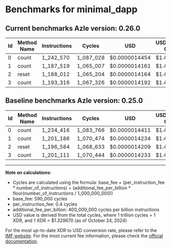 # Benchmarks for minimal_dapp

## Current benchmarks Azle version: 0.26.0

| Id  | Method Name | Instructions | Cycles    | USD           | USD/Million Calls | Change                             |
| --- | ----------- | ------------ | --------- | ------------- | ----------------- | ---------------------------------- |
| 0   | count       | 1_242_570    | 1_087_028 | $0.0000014454 | $1.44             | <font color="red">+8_154</font>    |
| 1   | count       | 1_187_519    | 1_065_007 | $0.0000014161 | $1.41             | <font color="green">-13_667</font> |
| 2   | reset       | 1_188_012    | 1_065_204 | $0.0000014164 | $1.41             | <font color="green">-8_572</font>  |
| 3   | count       | 1_193_316    | 1_067_326 | $0.0000014192 | $1.41             | <font color="green">-7_795</font>  |

## Baseline benchmarks Azle version: 0.25.0

| Id  | Method Name | Instructions | Cycles    | USD           | USD/Million Calls |
| --- | ----------- | ------------ | --------- | ------------- | ----------------- |
| 0   | count       | 1_234_416    | 1_083_766 | $0.0000014411 | $1.44             |
| 1   | count       | 1_201_186    | 1_070_474 | $0.0000014234 | $1.42             |
| 2   | reset       | 1_196_584    | 1_068_633 | $0.0000014209 | $1.42             |
| 3   | count       | 1_201_111    | 1_070_444 | $0.0000014233 | $1.42             |

---

**Note on calculations:**

- Cycles are calculated using the formula: base_fee + (per_instruction_fee \* number_of_instructions) + (additional_fee_per_billion \* floor(number_of_instructions / 1_000_000_000))
- base_fee: 590_000 cycles
- per_instruction_fee: 0.4 cycles
- additional_fee_per_billion: 400_000_000 cycles per billion instructions
- USD value is derived from the total cycles, where 1 trillion cycles = 1 XDR, and 1 XDR = $1.329670 (as of October 24, 2024)

For the most up-to-date XDR to USD conversion rate, please refer to the [IMF website](https://www.imf.org/external/np/fin/data/rms_sdrv.aspx).
For the most current fee information, please check the [official documentation](https://internetcomputer.org/docs/current/developer-docs/gas-cost#execution).
